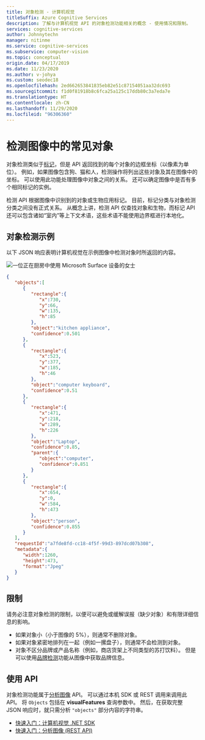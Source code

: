 ```yaml
---
title: 对象检测 - 计算机视觉
titleSuffix: Azure Cognitive Services
description: 了解与计算机视觉 API 的对象检测功能相关的概念 - 使用情况和限制。
services: cognitive-services
author: Johnnytechn
manager: nitinme
ms.service: cognitive-services
ms.subservice: computer-vision
ms.topic: conceptual
origin.date: 04/17/2019
ms.date: 11/23/2020
ms.author: v-johya
ms.custom: seodec18
ms.openlocfilehash: 2ed662653841835eb82e51c87154051aa32dc693
ms.sourcegitcommit: f1d0f81918b8c6fca25a125c17ddb80c3a7eda7e
ms.translationtype: HT
ms.contentlocale: zh-CN
ms.lasthandoff: 11/29/2020
ms.locfileid: "96306360"
---
```

# <a name="detect-common-objects-in-images"></a>检测图像中的常见对象

对象检测类似于[标记](concept-tagging-images.md)，但是 API 返回找到的每个对象的边框坐标（以像素为单位）。 例如，如果图像包含狗、猫和人，检测操作将列出这些对象及其在图像中的坐标。 可以使用此功能处理图像中对象之间的关系。 还可以确定图像中是否有多个相同标记的实例。

检测 API 根据图像中识别到的对象或生物应用标记。 目前，标记分类与对象检测分类之间没有正式关系。 从概念上讲，检测 API 仅查找对象和生物，而标记 API 还可以包含诸如“室内”等上下文术语，这些术语不能使用边界框进行本地化。

## <a name="object-detection-example"></a>对象检测示例

以下 JSON 响应表明计算机视觉在示例图像中检测对象时所返回的内容。

![一位正在厨房中使用 Microsoft Surface 设备的女士](./Images/windows-kitchen.jpg)

```json
{
   "objects":[
      {
         "rectangle":{
            "x":730,
            "y":66,
            "w":135,
            "h":85
         },
         "object":"kitchen appliance",
         "confidence":0.501
      },
      {
         "rectangle":{
            "x":523,
            "y":377,
            "w":185,
            "h":46
         },
         "object":"computer keyboard",
         "confidence":0.51
      },
      {
         "rectangle":{
            "x":471,
            "y":218,
            "w":289,
            "h":226
         },
         "object":"Laptop",
         "confidence":0.85,
         "parent":{
            "object":"computer",
            "confidence":0.851
         }
      },
      {
         "rectangle":{
            "x":654,
            "y":0,
            "w":584,
            "h":473
         },
         "object":"person",
         "confidence":0.855
      }
   ],
   "requestId":"a7fde8fd-cc18-4f5f-99d3-897dcd07b308",
   "metadata":{
      "width":1260,
      "height":473,
      "format":"Jpeg"
   }
}
```

## <a name="limitations"></a>限制

请务必注意对象检测的限制，以便可以避免或缓解误报（缺少对象）和有限详细信息的影响。

* 如果对象小（小于图像的 5%），则通常不删除对象。
* 如果对象紧密地排列在一起（例如一摞盘子），则通常不会检测到对象。
* 对象不区分品牌或产品名称（例如，商店货架上不同类型的苏打饮料）。 但是可以使用[品牌检测](concept-brand-detection.md)功能从图像中获取品牌信息。

## <a name="use-the-api"></a>使用 API

对象检测功能属于[分析图像](https://dev.cognitive.azure.cn/docs/services/computer-vision-v3-1-ga/operations/56f91f2e778daf14a499f21b) API。 可以通过本机 SDK 或 REST 调用来调用此 API。 将 `Objects` 包括在 **visualFeatures** 查询参数中。 然后，在获取完整 JSON 响应时，就只需分析 `"objects"` 部分内容的字符串。

* [快速入门：计算机视觉 .NET SDK](./quickstarts-sdk/client-library.md?pivots=programming-language-csharp)
* [快速入门：分析图像 (REST API)](./quickstarts/csharp-analyze.md)


